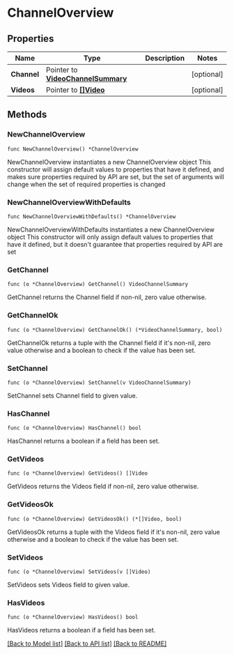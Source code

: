 # ChannelOverview

## Properties

Name | Type | Description | Notes
------------ | ------------- | ------------- | -------------
**Channel** | Pointer to [**VideoChannelSummary**](VideoChannelSummary.md) |  | [optional] 
**Videos** | Pointer to [**[]Video**](Video.md) |  | [optional] 

## Methods

### NewChannelOverview

`func NewChannelOverview() *ChannelOverview`

NewChannelOverview instantiates a new ChannelOverview object
This constructor will assign default values to properties that have it defined,
and makes sure properties required by API are set, but the set of arguments
will change when the set of required properties is changed

### NewChannelOverviewWithDefaults

`func NewChannelOverviewWithDefaults() *ChannelOverview`

NewChannelOverviewWithDefaults instantiates a new ChannelOverview object
This constructor will only assign default values to properties that have it defined,
but it doesn't guarantee that properties required by API are set

### GetChannel

`func (o *ChannelOverview) GetChannel() VideoChannelSummary`

GetChannel returns the Channel field if non-nil, zero value otherwise.

### GetChannelOk

`func (o *ChannelOverview) GetChannelOk() (*VideoChannelSummary, bool)`

GetChannelOk returns a tuple with the Channel field if it's non-nil, zero value otherwise
and a boolean to check if the value has been set.

### SetChannel

`func (o *ChannelOverview) SetChannel(v VideoChannelSummary)`

SetChannel sets Channel field to given value.

### HasChannel

`func (o *ChannelOverview) HasChannel() bool`

HasChannel returns a boolean if a field has been set.

### GetVideos

`func (o *ChannelOverview) GetVideos() []Video`

GetVideos returns the Videos field if non-nil, zero value otherwise.

### GetVideosOk

`func (o *ChannelOverview) GetVideosOk() (*[]Video, bool)`

GetVideosOk returns a tuple with the Videos field if it's non-nil, zero value otherwise
and a boolean to check if the value has been set.

### SetVideos

`func (o *ChannelOverview) SetVideos(v []Video)`

SetVideos sets Videos field to given value.

### HasVideos

`func (o *ChannelOverview) HasVideos() bool`

HasVideos returns a boolean if a field has been set.


[[Back to Model list]](../README.md#documentation-for-models) [[Back to API list]](../README.md#documentation-for-api-endpoints) [[Back to README]](../README.md)


